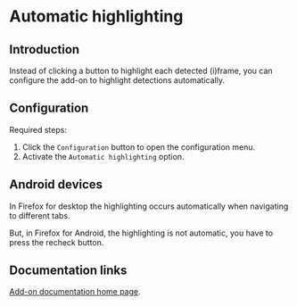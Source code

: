 # Automatic highlighting

## Introduction

Instead of clicking a button to highlight each detected (i)frame, you can configure the add-on to highlight detections automatically.

## Configuration

Required steps:

1. Click the `Configuration` button to open the configuration menu.
2. Activate the `Automatic highlighting` option.

## Android devices

In Firefox for desktop the highlighting occurs automatically when navigating to different tabs.

But, in Firefox for Android, the highlighting is not automatic, you have to press the recheck button.

## Documentation links

[Add-on documentation home page](https://cmoli.es/projects/check-iframe/introduction.html).
